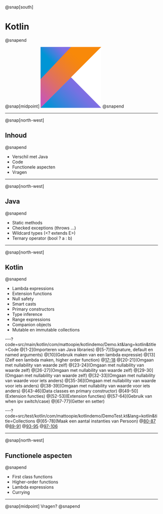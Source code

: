 @snap[south]
# Kotlin
@snapend

@snap[midpoint]
<img src="presentation/assets/logo.png" width="200" height="200" alt="Kotlin logo" style="border:unset; background:unset; box-shadow:unset;"/>
@snapend

---
@snap[north-west]
## Inhoud
@snapend

* Verschil met Java
* Code
* Functionele aspecten
* Vragen

---
@snap[north-west]
## Java
@snapend

* Static methods
* Checked exceptions (throws ...)
* Wildcard types (<? extends E>)
* Ternary operator (bool ? a : b)

---
@snap[north-west]
## Kotlin
@snapend

* Lambda expressions
* Extension functions
* Null safety
* Smart casts
* Primary constructors
* Type inference
* Range expressions
* Companion objects
* Mutable en immutable collections

---?code=src/main/kotlin/com/mattoopie/kotlindemo/Demo.kt&lang=kotlin&title=Code
@[1-2](Importeren van Java libraries)
@[5-7](Signature, default en named arguments)
@[10](Gebruik maken van een lambda expressie)
@[13](Zelf een lambda maken, higher order function)
@[17-18](Nullability)
@[20-21](Omgaan met nullability van waarde zelf)
@[23-24](Omgaan met nullability van waarde zelf)
@[26-27](Omgaan met nullability van waarde zelf)
@[29-30](Omgaan met nullability van waarde zelf)
@[32-33](Omgaan met nullability van waarde voor iets anders)
@[35-36](Omgaan met nullability van waarde voor iets anders)
@[38-39](Omgaan met nullability van waarde voor iets anders)
@[43-46](Data classes en primary constructor)
@[49-50](Extension functies)
@[52-53](Extension functies)
@[57-64](Gebruik van when ipv switch/case)
@[67-77](Getter en setter)

---?code=src/test/kotlin/com/mattoopie/kotlindemo/DemoTest.kt&lang=kotlin&title=Collections
@[65-78](Maak een aantal instanties van Persoon)
@[80-87](filter)
@[89-91](map)
@[93-95](forEach(Indexed))
@[97-106](partition)

---
@snap[north-west]
## Functionele aspecten
@snapend

* First class functions
* Higher-order functions
* Lambda expressions
* Currying

---
@snap[midpoint]
Vragen?
@snapend